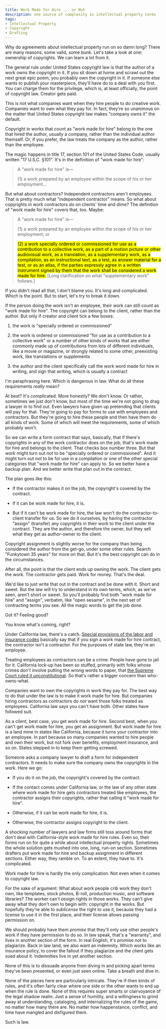```yaml
---
title: Work Made for Hire ... or Not
description: one source of complexity in intellectual property terms
tags:
- Intellectual Property
- Copyright
- Drafting
---
```


Why do agreements about intellectual property run on so damn long?  There are many reasons, some valid, some bunk.  Let's take a look at one: ownership of copyrights.  We can learn a lot from it.

The general rule under United States copyright law is that the author of a work owns the copyright in it.  If you sit down at home and scrawl out the next great epic poem, you probably own the copyright in it.  If someone else wants to publish your masterpiece, they'll have do to a deal with you first.  You can charge them for the privilege, which is, at least officially, the point of copyright law.  Creator gets paid.

This is not what companies want when they hire people to do creative work.  Companies want to own what they pay for.  In fact, they're so unanimous on the matter that United States copyright law makes "company owns it" the default.

Copyright in works that count as "work made for hire" belong to the one that hired the author, usually a company, rather than the individual author themself.  Or, if you prefer, the law treats the company as the author, rather than the employee.

The magic happens in title 17, section 101 of the United States Code, usually written "17 U.S.C. &sect;101".  It's in the definition of "work made for hire":

> A "work made for hire" is—
>
> (1) a work prepared by an employee within the scope of his or her employment...

But what about contractors?  Independent contractors aren't employees.  That is pretty much what "independent contractor" means.  So what about copyrights in work contractors do on clients' time and dime?  The definition of "work made for hire" covers that, too.  Maybe:

> A "work made for hire" is—
>
> (1) a work prepared by an employee within the scope of his or her employment; or
>
> <mark markdown="1">(2) a work specially ordered or commissioned for use as a contribution to a collective work, as a part of a motion picture or other audiovisual work, as a translation, as a supplementary work, as a compilation, as an instructional text, as a test, as answer material for a test, or as an atlas, if the parties expressly agree in a written instrument signed by them that the work shall be considered a work made for hire.</mark> [Long clarification on what "supplementary work" follows.]

If you didn't read all that, I don't blame you.  It's long and complicated.  Which is the point.  But to start, let's try to break it down.

If the person doing the work isn't an employee, their work can still count as "work made for hire".  The copyright can belong to the client, rather than the author.  But only if creator and client tick a few boxes:

1. the work is "specially ordered or commissioned"

2. the work is ordered or commissioned "for use as a contribution to a collective work" or a number of other kinds of works that are either commonly made up of contributions from lots of different individuals, like a movie or magazine, or strongly related to some other, preexisting work, like translations or supplements

3. the author and the client specifically call the work word made for hire in writing, and sign that writing, which is usually a contract

I'm paraphrasing here.  Which is dangerous in law.  What do all these requirements _really_ mean?

At best?  It's complicated.  More honestly?  We don't know.  Or rather, sometimes we just don't know, but most of the time we're not going to drag a lawyer in to find out.  Even lawyers have given up pretending that clients will pay for that.  They're going to pay for forms to use with employees and contractors.  But they're going to hire these people and then have them do all kinds of work.  Some of which will meet the requirements, some of which probably won't.

So we can write a form contract that says, basically, that if there's copyrights in any of the work contractor does on the job, that's work made for hire and belongs to the client.  That checks box number three.  But that work might turn out _not_ to be "specially ordered or commissioned".  And it might turn out _not_ to be for use in a compilation or one of the other special categories that "work made for hire" can apply to.  So we better have a backup plan.  And we better write that plan out in the contract.

The plan goes like this:

- If the contractor makes it on the job, the copyright's covered by the contract.

- If it can be work made for hire, it is.

- But if it can't be work made for hire, the law won't do the contractor-to-client transfer for us.  So we do it ourselves, by having the contractor "assign" (transfer) any copyrights in their work to the client under the contract.  They are the author, and therefore the owner, but they sell what they get as author-owner to the client.

Copyright assignment is slightly worse for the company than being considered the author from the get-go, under some other rules.  Search "Funkytown 35 years" for more on that.  But it's the best copyright can do in the circumstances.

After all, the point is that the client ends up owning the work.  The client gets the work.  The contractor gets paid.  Work for money.  That's the deal.

We'd like to just write that out in the contract and be done with it.  Short and sweet.  But the law will try to understand in its own terms, which, as we've seen, aren't short or sweet.  So you'll probably find both "work made for hire" and "assign", verbatim, like "open sesame", in the next set of contracting terms you see.  All the magic words to get the job done.

Got it?  Feeling good?

You know what's coming, right?

Under California law, there's a catch.  [Special provisions of the labor and insurance codes](https://writing.kemitchell.com/2018/05/31/California-Work-Made-for-Hire.html) basically say that if you sign a work made for hire contract, the contractor isn't a contractor.  For the purposes of state law, they're an employee.

Treating employees as contractors can be a crime.  People have gone to jail for it. California lock-up has been so stuffed, primarily with folks whose crimes don't involve putting the wrong words to paper, that [the Supreme Court ruled it unconstitutional](https://www.supremecourt.gov/opinions/10pdf/09-1233.pdf).  So that's rather a bigger concern than who-owns-what.

Companies want to own the copyrights in work they pay for.  The best way to do that under the law is to make it work made for hire.  But companies hiring contractors as contractors do _not_ want those folks treated as employees.  California law says you can't have both.  Other states have followed suit.

As a client, best case, you get work made for hire.  Second best, when you can't get work made for hire, you get an assignment.  But work made for hire is a land mine in states like California, because it turns your contractor into an employee.  In part because so many companies wanted to hire people and own their work, but not fork over benefits, employment insurance, and so on.  States stepped in to keep them getting screwed.

Someone asks a company lawyer to draft a form for independent contractors.  It needs to make sure the company owns the copyrights in the work.  Here we go:

- If you do it on the job, the copyright's covered by the contract.

- If the contact comes under California law, or the law of any other state where work made for hire gets contractors treated like employees, the contractor assigns their copyrights, rather that calling it "work made for hire".

- Otherwise, if it can be work made for hire, it is.

- Otherwise, the contractor assigns copyright to the client.

A shocking number of lawyers and law firms still toss around forms that don't deal with California-style work made for hire rules.  Even so, their forms run on for quite a while about intellectual property rights.  Sometimes the whole solution gets mushed into one, long, run-on section.  Sometimes drafters put work made for hire and backup assignment in different sections.  Either way, they ramble on.  To an extent, they have to.  It's complicated.

Work made for hire is hardly the only complication.  Not even when it comes to copyright law.

For the sake of argument: What about work people crib work they don't own, like templates, stock photos, B-roll, production music, and software libraries?  The worker can't _assign_ rights in those works.  They can't give away what they don't own to begin with: copyright in the works.  But hopefully they're able to _sublicense_ the right to use it, because they had a license to use it in the first place, and their license allows passing permission on.

We should probably have them _promise_ that they'll only use other people's work if they have permission to do so.  In law speak, that's a "warranty", and lives in another section of the form.  In real English, it's promise not to plagiarize.  Back in law land, we also want an indemnity.  Which works like an insurance policy, to cover the fallout if they plagiarize and the client gets sued about it.  Indemnities live in yet another section.

None of this is to dissuade anyone from diving in and picking apart terms they've been presented, or even just seen online.  Take a breath and dive in.

None of the pieces here are particularly intricate.  They're if-then kinds of rules, and it's often fairly clear where one side or the other wants to end up when the rule is done.  None of this requires super smarts or clairvoyance of the legal shadow realm.  Just a sense of humility, and a willingness to grind away at understanding, cataloging, and internalizing the rules of the game, no matter how many there are.  No matter how happenstance, conflict, and time have mangled and disfigured them.

Such is law.
